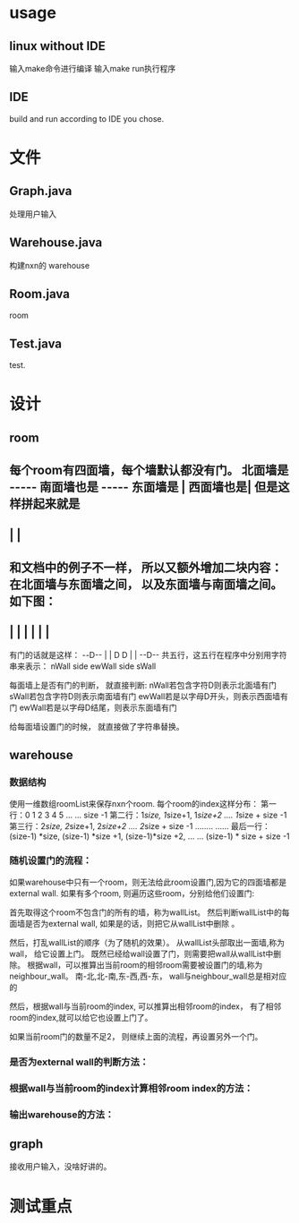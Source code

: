 
# usage

## linux without IDE
输入make命令进行编译
输入make run执行程序 

## IDE
build and run according to IDE you chose.


# 文件

## Graph.java  
处理用户输入

## Warehouse.java
构建nxn的 warehouse

## Room.java  
room

## Test.java  
test.


# 设计

## room 
每个room有四面墙，每个墙默认都没有门。
北面墙是  -----
南面墙也是 -----
东面墙是 |
西面墙也是|
但是这样拼起来就是
-----
|   |
-----
和文档中的例子不一样，
所以又额外增加二块内容：
在北面墙与东面墙之间， 以及东面墙与南面墙之间。
如下图：
-----
|   |
|   |
|   |
-----
有门的话就是这样：
--D--
|   |
D   D
|   |
--D--
共五行，这五行在程序中分别用字符串来表示：
nWall
side
ewWall
side
sWall

每面墙上是否有门的判断， 就直接判断:
nWall若包含字符D则表示北面墙有门
sWall若包含字符D则表示南面墙有门
ewWall若是以字母D开头，则表示西面墙有门
ewWall若是以字母D结尾，则表示东面墙有门

给每面墙设置门的时候， 就直接做了字符串替换。

## warehouse
### 数据结构
使用一维数组roomList来保存nxn个room.
每个room的index这样分布：
第一行：0 1 2 3 4 5 ... ... size -1
第二行：1*size, 1*size+1, 1*size+2 ....  1*size + size -1
第三行：2*size, 2*size+1, 2*size+2 ....  2*size + size -1
........
......
最后一行：(size-1) *size, (size-1) *size +1, (size-1)*size +2, ... ...  (size-1) * size + size -1

### 随机设置门的流程：
如果warehouse中只有一个room，则无法给此room设置门,因为它的四面墙都是 external wall.
如果有多个room, 则遍历这些room，分别给他们设置门: 

首先取得这个room不包含门的所有的墙，称为wallList。
然后判断wallList中的每面墙是否为external wall, 
如果是的话，则把它从wallList中删除 。

然后，打乱wallList的顺序（为了随机的效果）。
从wallList头部取出一面墙,称为wall， 给它设置上门。
既然已经给wall设置了门，则需要把wall从wallList中删除。
根据wall，可以推算出当前room的相邻room需要被设置门的墙,称为neighbour_wall。
南-北,北-南,东-西,西-东，   wall与neighbour_wall总是相对应的

然后，根据wall与当前room的index, 可以推算出相邻room的index，
有了相邻room的index,就可以给它也设置上门了。


如果当前room门的数量不足2， 则继续上面的流程，再设置另外一个门。

### 是否为external wall的判断方法：

### 根据wall与当前room的index计算相邻room index的方法：


### 输出warehouse的方法： 

## graph
接收用户输入，没啥好讲的。


# 测试重点
